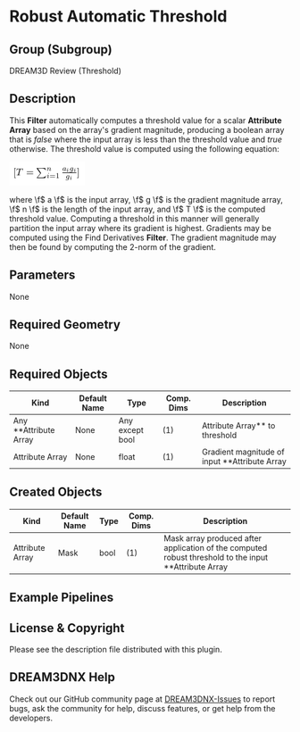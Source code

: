 # Robust Automatic Threshold

## Group (Subgroup) ##

DREAM3D Review (Threshold)

## Description ##

This **Filter** automatically computes a threshold value for a scalar **Attribute Array** based on the array's gradient magnitude, producing a boolean array that is *false* where the input array is less than the threshold value and *true* otherwise.  The threshold value is computed using the following equation:

![\f[ T = \sum_{i = 1}^{n} \frac{a_{i} g_{i}}{g_{i}} \f]](Images/latex24.png)

where \f$ a \f$ is the input array, \f$ g \f$ is the gradient magnitude array, \f$ n \f$ is the length of the input array, and \f$ T \f$ is the computed threshold value.  Computing a threshold in this manner will generally partition the input array where its gradient is highest.  Gradients may be computed using the Find Derivatives **Filter**.  The gradient magnitude may then be found by computing the 2-norm of the gradient.

## Parameters ##

None

## Required Geometry ###

None

## Required Objects ##

| Kind                      | Default Name | Type     | Comp. Dims | Description                                 |
|---------------------------|--------------|----------|------------|---------------------------------------------|
| Any **Attribute Array | None | Any except bool | (1) | Attribute Array** to threshold |
| Attribute Array | None | float | (1) | Gradient magnitude of input **Attribute Array |

## Created Objects ##

| Kind                      | Default Name | Type     | Comp. Dims | Description                                 |
|---------------------------|--------------|----------|------------|---------------------------------------------|
| Attribute Array | Mask | bool | (1) | Mask array produced after application of the computed robust threshold to the input **Attribute Array |

## Example Pipelines ##



## License & Copyright ##

Please see the description file distributed with this plugin.

## DREAM3DNX Help

Check out our GitHub community page at [DREAM3DNX-Issues](https://github.com/BlueQuartzSoftware/DREAM3DNX-Issues) to report bugs, ask the community for help, discuss features, or get help from the developers.


